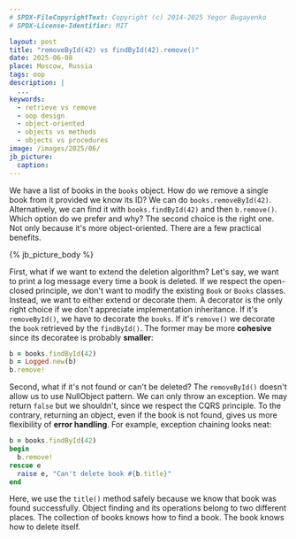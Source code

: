 ```yaml
---
# SPDX-FileCopyrightText: Copyright (c) 2014-2025 Yegor Bugayenko
# SPDX-License-Identifier: MIT

layout: post
title: "removeById(42) vs findById(42).remove()"
date: 2025-06-08
place: Moscow, Russia
tags: oop
description: |
  ...
keywords:
  - retrieve vs remove
  - oop design
  - object-oriented
  - objects vs methods
  - objects vs procedures
image: /images/2025/06/
jb_picture:
  caption:
---
```


We have a list of books in the `books` object.
How do we remove a single book from it provided we know its ID?
We can do `books.removeById(42)`.
Alternatively, we can find it with `books.findById(42)` and then `b.remove()`.
Which option do we prefer and why?
The second choice is the right one.
Not only because it's more object-oriented.
There are a few practical benefits.

<!--more-->

{% jb_picture_body %}

First, what if we want to extend the deletion algorithm?
Let's say, we want to print a log message every time a book is deleted.
If we respect the open-closed principle, we don't want to modify the existing `Book` or `Books` classes.
Instead, we want to either extend or decorate them.
A decorator is the only right choice if we don't appreciate implementation inheritance.
If it's `removeById()`, we have to decorate the `books`.
If it's `remove()` we decorate the `book` retrieved by the `findById()`.
The former may be more **cohesive** since its decoratee is probably **smaller**:

```ruby
b = books.findById(42)
b = Logged.new(b)
b.remove!
```

Second, what if it's not found or can't be deleted?
The `removeById()` doesn't allow us to use NullObject pattern.
We can only throw an exception.
We may return `false` but we shouldn't, since we respect the CQRS principle.
To the contrary, returning an object, even if the book is not found, gives us more flexibility of **error handling**.
For example, exception chaining looks neat:

```ruby
b = books.findById(42)
begin
  b.remove!
rescue e
  raise e, "Can't delete book #{b.title}"
end
```

Here, we use the `title()` method safely because we know that book was found successfully.
Object finding and its operations belong to two different places.
The collection of books knows how to find a book.
The book knows how to delete itself.
